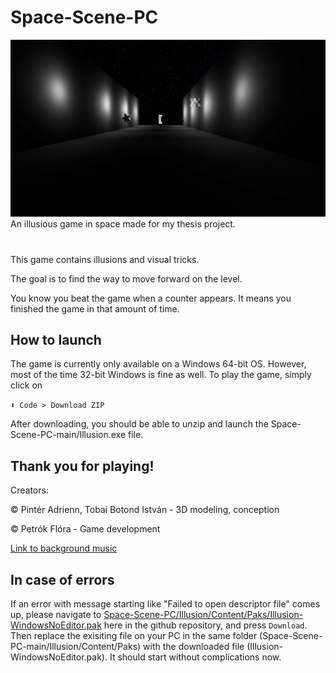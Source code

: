 # Space-Scene-PC
![Game preview](./Screenshots/Preview.png)
An illusious game in space made for my thesis project.
#
This game contains illusions and visual tricks.

The goal is to find the way to move forward on the level.

You know you beat the game when a counter appears. It means you finished the game in that amount of time.
 
## How to launch

The game is currently only available on a Windows 64-bit OS. However, most of the time 32-bit Windows is fine as well. To play the game, simply click on

`⬇ Code > Download ZIP`

After downloading, you should be able to unzip and launch the Space-Scene-PC-main/Illusion.exe file.
## Thank you for playing!
Creators:

© Pintér Adrienn, Tobai Botond István - 3D modeling, conception

© Petrók Flóra - Game development

[Link to background music](https://youtu.be/s57ZUkVh0NQ)

## In case of errors
If an error with message starting like "Failed to open descriptor file" comes up, please navigate to [Space-Scene-PC/Illusion/Content/Paks/Illusion-WindowsNoEditor.pak](https://github.com/lyaflora/Space-Scene-PC/blob/main/Illusion/Content/Paks/Illusion-WindowsNoEditor.pak) here in the github repository, and press `Download`. Then replace the exisiting file on your PC in the same folder (Space-Scene-PC-main/Illusion/Content/Paks) with the downloaded file (Illusion-WindowsNoEditor.pak). It should start without complications now.